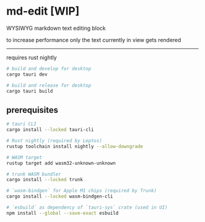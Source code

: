 # md-edit [WIP]

WYSIWYG markdown text editing block

to increase performance only the text currently in view gets rendered

---

requires rust nightly

```sh
# build and develop for desktop
cargo tauri dev

# build and release for desktop
cargo tauri build
```

## prerequisites

```sh
# tauri CLI
cargo install --locked tauri-cli

# Rust nightly (required by Leptos)
rustup toolchain install nightly --allow-downgrade

# WASM target
rustup target add wasm32-unknown-unknown

# trunk WASM bundler
cargo install --locked trunk

# `wasm-bindgen` for Apple M1 chips (required by Trunk)
cargo install --locked wasm-bindgen-cli

# `esbuild` as dependency of `tauri-sys` crate (used in UI)
npm install --global --save-exact esbuild
```
